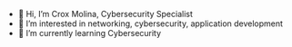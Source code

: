 - 👋 Hi, I’m Crox Molina, Cybersecurity Specialist
- 👀 I’m interested in networking, cybersecurity, application development
- 🌱 I’m currently learning Cybersecurity



<!---
cromolab/cromolab is a ✨ special ✨ repository because its `README.md` (this file) appears on your GitHub profile.
You can click the Preview link to take a look at your changes.
--->
